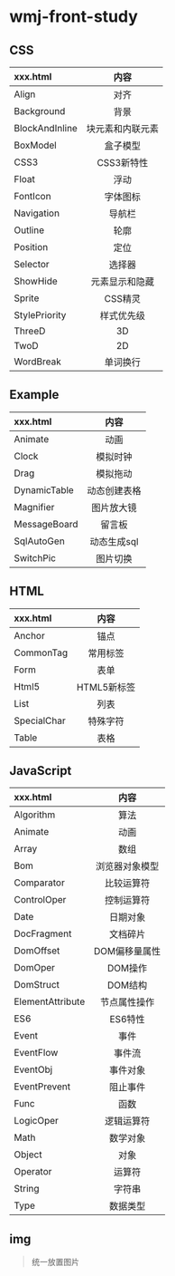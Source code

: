 # wmj-front-study
## CSS
|xxx.html|内容
|:-|:-:|
|Align|对齐
|Background|背景
|BlockAndInline|块元素和内联元素
|BoxModel|盒子模型
|CSS3|CSS3新特性
|Float|浮动
|FontIcon|字体图标
|Navigation|导航栏
|Outline|轮廓
|Position|定位
|Selector|选择器
|ShowHide|元素显示和隐藏
|Sprite|CSS精灵
|StylePriority|样式优先级
|ThreeD|3D
|TwoD|2D
|WordBreak|单词换行
## Example
|xxx.html|内容
|:-|:-:|
|Animate|动画
|Clock|模拟时钟
|Drag|模拟拖动
|DynamicTable|动态创建表格
|Magnifier|图片放大镜
|MessageBoard|留言板
|SqlAutoGen|动态生成sql
|SwitchPic|图片切换
## HTML
|xxx.html|内容
|:-|:-:|
|Anchor|锚点
|CommonTag|常用标签
|Form|表单
|Html5|HTML5新标签
|List|列表
|SpecialChar|特殊字符
|Table|表格
## JavaScript
|xxx.html|内容
|:-|:-:|
|Algorithm|算法
|Animate|动画
|Array|数组
|Bom|浏览器对象模型
|Comparator|比较运算符
|ControlOper|控制运算符
|Date|日期对象
|DocFragment|文档碎片
|DomOffset|DOM偏移量属性
|DomOper|DOM操作
|DomStruct|DOM结构
|ElementAttribute|节点属性操作
|ES6|ES6特性
|Event|事件
|EventFlow|事件流
|EventObj|事件对象
|EventPrevent|阻止事件
|Func|函数
|LogicOper|逻辑运算符
|Math|数学对象
|Object|对象
|Operator|运算符
|String|字符串
|Type|数据类型
## img
> 统一放置图片
